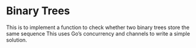 # Binary Trees

This is to implement a function to check whether two binary trees store the same sequence This uses Go’s concurrency and
channels to write a simple solution.